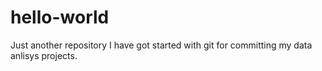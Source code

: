 # hello-world
Just another repository
I have got started with git for committing my data anlisys projects.
